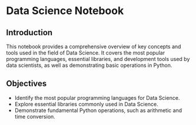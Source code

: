 # Data Science Notebook

## Introduction
This notebook provides a comprehensive overview of key concepts and tools used in the field of Data Science. It covers the most popular programming languages, essential libraries, and development tools used by data scientists, as well as demonstrating basic operations in Python.

## Objectives
- Identify the most popular programming languages for Data Science.
- Explore essential libraries commonly used in Data Science.
- Demonstrate fundamental Python operations, such as arithmetic and time conversion.
